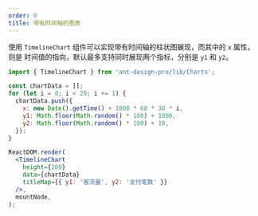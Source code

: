 ```yaml
---
order: 9
title: 带有时间轴的图表
---
```


使用 `TimelineChart` 组件可以实现带有时间轴的柱状图展现，而其中的 `x` 属性，则是
时间值的指向，默认最多支持同时展现两个指标，分别是 `y1` 和 `y2`。

```jsx
import { TimelineChart } from 'ant-design-pro/lib/Charts';

const chartData = [];
for (let i = 0; i < 20; i += 1) {
  chartData.push({
    x: new Date().getTime() + 1000 * 60 * 30 * i,
    y1: Math.floor(Math.random() * 100) + 1000,
    y2: Math.floor(Math.random() * 100) + 10,
  });
}

ReactDOM.render(
  <TimelineChart
    height={200}
    data={chartData}
    titleMap={{ y1: '客流量', y2: '支付笔数' }}
  />,
  mountNode,
);
```
